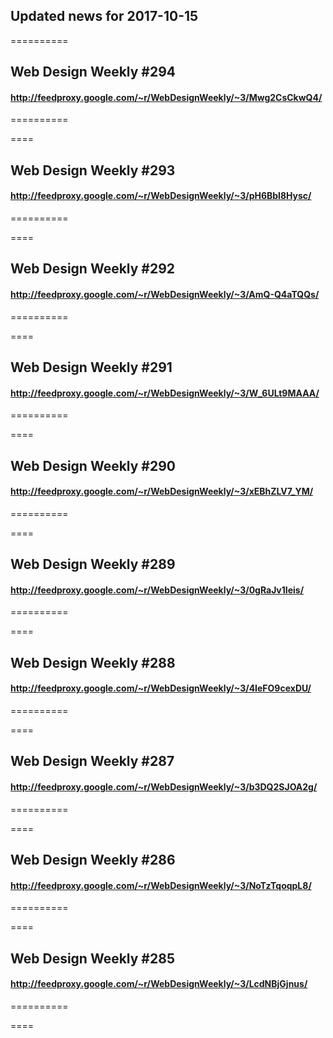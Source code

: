 ## Updated news for 2017-10-15 

==========
## Web Design Weekly #294
#### http://feedproxy.google.com/~r/WebDesignWeekly/~3/Mwg2CsCkwQ4/

==========

====
## Web Design Weekly #293
#### http://feedproxy.google.com/~r/WebDesignWeekly/~3/pH6Bbl8Hysc/

==========

====
## Web Design Weekly #292
#### http://feedproxy.google.com/~r/WebDesignWeekly/~3/AmQ-Q4aTQQs/

==========

====
## Web Design Weekly #291
#### http://feedproxy.google.com/~r/WebDesignWeekly/~3/W_6ULt9MAAA/

==========

====
## Web Design Weekly #290
#### http://feedproxy.google.com/~r/WebDesignWeekly/~3/xEBhZLV7_YM/

==========

====
## Web Design Weekly #289
#### http://feedproxy.google.com/~r/WebDesignWeekly/~3/0gRaJv1Ieis/

==========

====
## Web Design Weekly #288
#### http://feedproxy.google.com/~r/WebDesignWeekly/~3/4IeFO9cexDU/

==========

====
## Web Design Weekly #287
#### http://feedproxy.google.com/~r/WebDesignWeekly/~3/b3DQ2SJOA2g/

==========

====
## Web Design Weekly #286
#### http://feedproxy.google.com/~r/WebDesignWeekly/~3/NoTzTqoqpL8/

==========

====
## Web Design Weekly #285
#### http://feedproxy.google.com/~r/WebDesignWeekly/~3/LcdNBjGjnus/

==========

====
